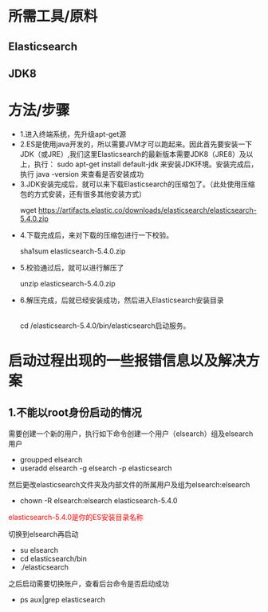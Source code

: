 # 所需工具/原料
## Elasticsearch
## JDK8

# 方法/步骤
* 1.进入终端系统，先升级apt-get源
* 2.ES是使用java开发的，所以需要JVM才可以跑起来。因此首先要安装一下JDK（或JRE）,我们这里Elasticsearch的最新版本需要JDK8（JRE8）及以上，执行：
sudo apt-get install default-jdk
来安装JDK环境。安装完成后，执行
java -version
来查看是否安装成功
* 3.JDK安装完成后，就可以来下载Elasticsearch的压缩包了。（此处使用压缩包的方式安装，还有很多其他安装方式）<p>
wget https://artifacts.elastic.co/downloads/elasticsearch/elasticsearch-5.4.0.zip
* 4.下载完成后，来对下载的压缩包进行一下校验。<p>
sha1sum elasticsearch-5.4.0.zip
* 5.校验通过后，就可以进行解压了<p>
unzip elasticsearch-5.4.0.zip
* 6.解压完成，后就已经安装成功，然后进入Elasticsearch安装目录<p>   
cd /elasticsearch-5.4.0/bin/elasticsearch启动服务。

# 启动过程出现的一些报错信息以及解决方案
## 1.不能以root身份启动的情况

需要创建一个新的用户，执行如下命令创建一个用户（elsearch）组及elsearch用户

* groupped elsearch
* useradd elsearch -g elsearch -p elasticsearch

然后更改elasticsearch文件夹及内部文件的所属用户及组为elsearch:elsearch
* chown -R elsearch:elsearch elasticsearch-5.4.0
<font color='red'>
elasticsearch-5.4.0是你的ES安装目录名称
</font>

切换到elsearch再启动

* su elsearch
* cd elasticsearch/bin
* ./elasticsearch

之后启动需要切换账户，查看后台命令是否启动成功
* ps aux|grep elasticsearch

